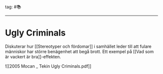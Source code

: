 tag: #📚    
- - - 
# Ugly Criminals

Diskuterar hur [[Stereotyper och fördomar]] i samhället leder till att fulare människor har större benägenhet att begå brott. Ett exempel på [[Vad som är vackert är bra]]-effekten.

![[2005 Mocan _ Tekin Ugly Criminals.pdf]]